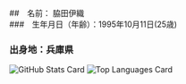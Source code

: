 ##　名前： 脇田伊織  
###　生年月日（年齢）：1995年10月11日(25歳)   
###  出身地：兵庫県

![GitHub Stats Card](https://github-readme-stats.vercel.app/api?username=ioio08&show_icons=true)
![Top Languages Card](https://github-readme-stats.vercel.app/api/top-langs/?username=ioio08)
